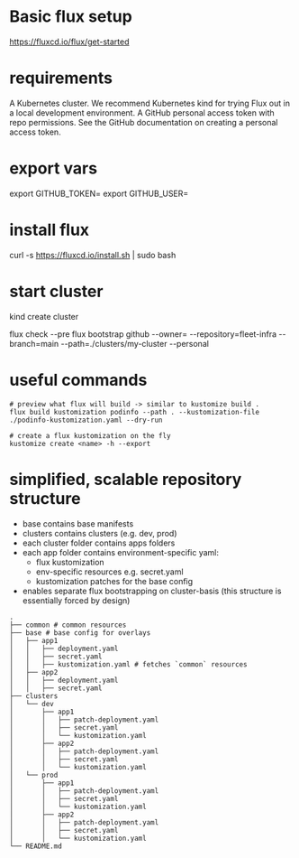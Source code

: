 # Basic flux setup

https://fluxcd.io/flux/get-started

# requirements
A Kubernetes cluster. We recommend Kubernetes kind for trying Flux out in a local development environment.
A GitHub personal access token with repo permissions. See the GitHub documentation on creating a personal access token.

# export vars
export GITHUB_TOKEN=<your-token>
export GITHUB_USER=<your-username>

# install flux
curl -s https://fluxcd.io/install.sh | sudo bash

# start cluster
kind create cluster

flux check --pre
flux bootstrap github   --owner=   --repository=fleet-infra   --branch=main   --path=./clusters/my-cluster   --personal

# useful commands
```
# preview what flux will build -> similar to kustomize build .
flux build kustomization podinfo --path . --kustomization-file ./podinfo-kustomization.yaml --dry-run

# create a flux kustomization on the fly
kustomize create <name> -h --export
```

# simplified, scalable repository structure
* base contains base manifests
* clusters contains clusters (e.g. dev, prod)
* each cluster folder contains apps folders
* each app folder contains environment-specific yaml:
    - flux kustomization
    - env-specific resources e.g. secret.yaml
    - kustomization patches for the base config
* enables separate flux bootstrapping on cluster-basis (this structure is essentially forced by design)
```
.
├── common # common resources
├── base # base config for overlays
│   ├── app1
│   │   ├── deployment.yaml
│   │   ├── secret.yaml
│   │   ├── kustomization.yaml # fetches `common` resources
│   ├── app2
│   │   ├── deployment.yaml
│   │   ├── secret.yaml
├── clusters
│   └── dev
│       ├── app1
│       │   ├── patch-deployment.yaml
│       │   ├── secret.yaml
│       │   └── kustomization.yaml
│       ├── app2
│       │   ├── patch-deployment.yaml
│       │   ├── secret.yaml
│       │   └── kustomization.yaml
│   └── prod
│       ├── app1
│       │   ├── patch-deployment.yaml
│       │   ├── secret.yaml
│       │   └── kustomization.yaml
│       ├── app2
│       │   ├── patch-deployment.yaml
│       │   ├── secret.yaml
│       │   └── kustomization.yaml
└── README.md
```

